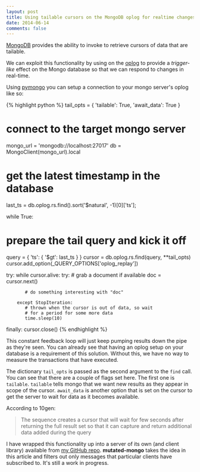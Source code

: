 ```yaml
---
layout: post
title: Using tailable cursors on the MongoDB oplog for realtime changes
date: 2014-06-14
comments: false
---
```


[MongoDB](http://www.mongodb.org/) provides the ability to invoke to retrieve cursors of data that are tailable. 

We can exploit this functionality by using on the [oplog](http://docs.mongodb.org/manual/core/replica-set-oplog/) to provide a <em>trigger-like</em> effect on the Mongo database so that we can respond to changes in real-time. 

Using [pymongo](http://api.mongodb.org/python/current/) you can setup a connection to your mongo server's oplog like so:

{% highlight python %}
tail_opts = { 'tailable': True, 'await_data': True }

# connect to the target mongo server
mongo_url = 'mongodb://localhost:27017'
db = MongoClient(mongo_url).local

# get the latest timestamp in the database
last_ts = db.oplog.rs.find().sort('$natural', -1)[0]['ts'];

while True:
  # prepare the tail query and kick it off
  query = { 'ts': { '$gt': last_ts } }
  cursor = db.oplog.rs.find(query, **tail_opts)
  cursor.add_option(_QUERY_OPTIONS['oplog_replay'])

  try:
     while cursor.alive:
        try:
           # grab a document if available
           doc = cursor.next()
           
           # do something interesting with "doc"

        except StopIteration:
           # thrown when the cursor is out of data, so wait
           # for a period for some more data
           time.sleep(10)
  finally:
     cursor.close()
{% endhighlight %}

This constant feedback loop will just keep pumping results down the pipe as they're seen. You can already see that having an oplog setup on your database is a requirement of this solution. Without this, we have no way to measure the transactions that have executed.

The dictionary `tail_opts` is passed as the second argument to the `find` call. You can see that there are a couple of flags set here. The first one is `tailable`. `tailable` tells mongo that we want new results as they appear in scope of the cursor. `await_data` is another option that is set on the cursor to get the server to wait for data as it becomes available.  

According to 10gen:

> The sequence creates a cursor that will wait for few seconds after returning the full result set so that it can capture and return additional data added during the query

I have wrapped this functionality up into a server of its own (and client library) available from [my GitHub repo](https://github.com/tuttlem/mutated-mongo). <strong>mutated-mongo</strong> takes the idea in this article and filters out only messages that particular clients have subscribed to. It's still a work in progress.

